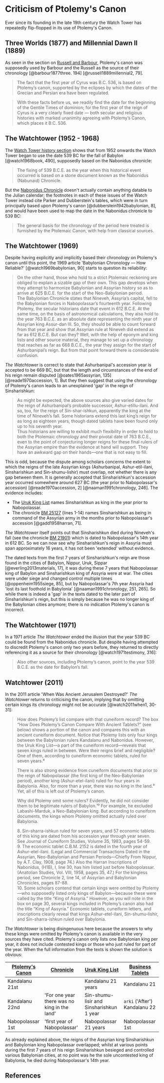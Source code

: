 # Criticism of Ptolemy's Canon

Ever since its founding in the late 19th century the Watch Tower has repeatedly flip-flopped in its use of Ptolemy's
Canon.

## Three Worlds (1877) and Millennial Dawn II (1889)

As seen in the section on [Russell and Barbour](../history/russell.md), Ptolemy's canon was supposedly used by Barbour
and the Russell as the source of their chronology [@barbour1877three. 194] [@russell1889millennial2, 79].

> The fact that the first year of Cyrus was B.C. 536, is based on Ptolemy’s canon, supported by the eclipses by which
> the dates of the Grecian and Persian era have been regulated.

> With these facts before us, we readily find the date for the beginning of the Gentile Times of dominion; for the first
> year of the reign of Cyrus is a very clearly fixed date — both secular and religious histories with marked unanimity
> agreeing with Ptolemy’s Canon, which places it B.C. 536.

## The Watchtower (1952 - 1968)

The [Watch Tower history section](../history/history.md) shows that from 1952 onwards the Watch Tower began to use the
date 539 BC for the fall of Babylon [@watch1968book, 490], supposedly based on the Nabonidus chronicle:

> The fixing of 539 B.C.E. as the year when this historical event occurred is based on a stone document known as the
> Nabonidus (Nabunaid) Chronicle.

But the [Nabonidus Chronicle](../../standard/chronicles/bm35382.md) doesn't actually contain anything datable to the
Julian calendar; the footnotes in each of these issues of the Watch Tower instead cite Parker and Dubberstein's tables,
which were in turn principally based upon Ptolemy's canon [@dubberstein1942babylonian, 8], and would have been used to
map the date in the Nabonidus chronicle to 539 BC:

> The general basis for the chronology of the period here treated is furnished by the Ptolemaic Canon, with help from
> classical sources.

## The Watchtower (1969)

Despite having explicitly and implicitly based their chronology on Ptolemy's canon until this point, the 1969 article
'Babylonian Chronology — How Reliable?' [@watch1969babylonian, 90] starts to question its reliability:

> On the other hand, those who hold to a strict Ptolemaic reckoning are obliged to explain a sizable gap of their own.
> This gap develops when they attempt to harmonize Babylonian and Assyrian history so as to arrive at 625 B.C.E. for the
> start of the Neo-Babylonian period. <br/> The Babylonian Chronicle states that Nineveh, Assyria’s capital, fell to the
> Babylonian forces in Nabopolassar’s fourteenth year. Following Ptolemy, the secular historians date that event in 612
> B.C.E. At the same time, on the basis of astronomical calculations, they also hold to the year 763 B.C.E. as an
> absolute date representing the ninth year of Assyrian king Assur-dan III. So, they should be able to count forward
> from that year and show that Assyrian rule at Nineveh did extend as far as 612 B.C.E. But can they? Well, with the
> help of eponym and king lists and other source material, they manage to set up a chronology that reaches as far as 668
> B.C.E., the year they assign for the start of Ashurbanipal’s reign. But from that point forward there is considerable
> confusion.

_The Watchtower_ is correct to state that Ashurbanipal's accession year is accepted to be 669 BC, but that the length
and circumstances of the end of his reign remain disputed [@oates1965assyrian, 135] [@reade1970accession, 1]. But they
then suggest that using the chronology of Ptolemy's canon leads to an unexplained 'gap' in the reign of Sinsharishkun:

> As might be expected, the above sources also give varied dates for the reign of Ashurbanipal’s probable successor,
> Ashur-etillu-ilani. And so, too, for the reign of Sin-shar-ishkun, apparently the king at the time of Nineveh’s fall.
> Some historians extend this last king’s reign for as long as eighteen years, though dated tablets have been found only
> up to his seventh year. <br/> Thus historians are willing to exhibit much flexibility in order to hold to both the
> Ptolemaic chronology and their pivotal date of 763 B.C.E., even to the point of conjecturing longer reigns for these
> final rulers of the Assyrian empire than the evidence at hand will support. They have an awkward gap on their
> hands—one that is not easy to fill.

This is odd, because the dispute among scholars concerns the extent to which the reigns of the late Assyrian kings
(Ashurbanipal, Ashur-etil-ilani, Sinsharishkun and Sin-shumu-lishir) must overlap, not whether there is any gap between
them. It is generally accepted that Sinsharishkun's accession year occurred somewhere around 627 BC (the year prior to
Nabopolassar's accession) [@reade1970accession, 2] [@naaman1991chronology, 246]. The evidence includes:

- The [Uruk King List](../../standard/im65066.md) names Sinsharishkun as king in the year prior to Nabopolassar.
- The chronicle [BM 25127](../../standard/chronicles/bm25127.md) (lines 1-14) names Sinsharishkun as being in command of
  the Assyrian army in the months prior to Nabopolassar's accession [@gadd1958harran, 71].

_The Watchtower_ itself points out that Sinsharishkun died during Nineveh's fall (see the chronicle
[BM 21901](../../standard/chronicles/bm21901.md)) which is dated to Nabopolassar's 14th year in 612 BC. So we can now
see why Sinsharishkun's reign in Assyria must span approximately 16 years, it has not been 'extended' without evidence.

The dated texts from the first 7 years of Sinsharishkun's reign are those found in the cities of Babylon, Nippur, Uruk,
Sippar [@everling2013materials, 17], it was during these 7 years that Nabopolassar king of Babylon and Sinsharishkun
king of Assyria were at war. The cities were under siege and changed control multiple times [@oppenheim1955siege, 85],
but by Nabopolassar's 7th year Assyria had 'lost its last foothold in Babylonia' [@naaman1991chronology, 251, 265]. So
while there is indeed a 'gap' in the texts dated to the later part of Sinsharishkun's reign, but this is simply because
he was no longer king of the Babylonian cities anymore; there is no indication Ptolemy's canon is incorrect.

## The Watchtower (1971)

In a 1971 article _The Watchtower_ ended the illusion that the year 539 BC could be found from the Nabonidus chronicle.
But despite having attempted to discredit Ptolemy's canon only two years before, they returned to directly referencing
it as a source for their chronology [@watch1971testimony, 316]:

> Also other sources, including Ptolemy’s canon, point to the year 539 B.C.E. as the date for Babylon’s fall.

## Watchtower (2011)

In the 2011 article 'When Was Ancient Jerusalem Destroyed?' _The Watchtower_ returns to criticising the canon, implying
that by omitting certain kings its chronology might not be accurate [@watch2011when1, 30-31]:

> How does Ptolemy’s list compare with that cuneiform record? The box “How Does Ptolemy’s Canon Compare With Ancient
> Tablets?” (see below) shows a portion of the canon and compares this with an ancient cuneiform document. Notice that
> Ptolemy lists only four kings between the Babylonian rulers Kandalanu and Nabonidus. However, the Uruk King List​—a
> part of the cuneiform record—​reveals that seven kings ruled in between. Were their reigns brief and negligible? One
> of them, according to cuneiform economic tablets, ruled for seven years.⁸
>
> There is also strong evidence from cuneiform documents that prior to the reign of Nabopolassar (the first king of the
> Neo-Babylonian period), another king (Ashur-etel-ilani) ruled for four years in Babylonia. Also, for more than a year,
> there was no king in the land.⁹ Yet, all of this is left out of Ptolemy’s canon.
>
> Why did Ptolemy omit some rulers? Evidently, he did not consider them to be legitimate rulers of Babylon.¹⁰ For
> example, he excluded Labashi-Marduk, a Neo-Babylonian king. But according to cuneiform documents, the kings whom
> Ptolemy omitted actually ruled over Babylonia.
>
> 8\. Sin-sharra-ishkun ruled for seven years, and 57 economic tablets of this king are dated from his accession year
> through year seven. See Journal of Cuneiform Studies, Volume 35, 1983, pages 54-59. <br> 9. The economic tablet C.B.M.
> 2152 is dated in the fourth year of Ashur-etel-ilani. (Legal and Commercial Transactions Dated in the Assyrian,
> Neo-Babylonian and Persian Periods​—Chiefly From Nippur, by A.T. Clay, 1908, page 74.) Also the Harran Inscriptions of
> Nabonidus, (H1B), I, line 30, has him listed just before Nabopolassar. (Anatolian Studies, Vol. VIII, 1958, pages 35,
> 47.) For the kingless period, see Chronicle 2, line 14, of Assyrian and Babylonian Chronicles, pages 87-88. <br> 10.
> Some scholars contend that certain kings were omitted by Ptolemy​—who supposedly listed only kings of Babylon—​because
> these were called by the title “King of Assyria.” However, as you will note in the box on page 30, several kings
> included in Ptolemy’s canon also had the title “King of Assyria.” Economic tablets, cuneiform letters, and
> inscriptions clearly reveal that kings Ashur-etel-ilani, Sin-shumu-lishir, and Sin-sharra-ishkun ruled over Babylonia.

_The Watchtower_ is being disingenuous here because the answers to why these kings were omitted by Ptolemy's canon is
available in the very sources they have cited. Ptolemy's canon only lists one Babylonian king per year, it does not
include contested kings or those who just ruled for part of the year. When the full information from the texts is shown
the solution is obvious:

| [Ptolemy's Canon](../../standard/canon.md) | [Chronicle](../../standard/chronicles/bm25127.md) | [Uruk King List](../../standard/im65066.md) | [Business Tablets](../../standard/business/business.md) |
| ------------------------------------------ | ------------------------------------------------- | ------------------------------------------- | ------------------------------------------------------- |
| Kandalanu 21st                             |                                                   | Kandalanu 21 years                          | Kandalanu 21                                            |
| Kandalanu 22nd                             | 'For one year there was no king in the land'      | Sin-shumu-lisir and Sinsharishkun 1 year    | `arki` ('After') Kandalanu 22                           |
| Nabopolassar 1st                           | 'first year of Nabopolassar'                      | Nabopolassar 21 years                       | Nabopolassar 1st                                        |

As already explained above, the reigns of the Assyrian king Sinsharishkun and Babylonian king Nabopolassar overlapped;
whilst at various points during the first 7 years of his reign Sinsharishkun besieged and controlled various Babylonian
cities, at no point was he the sole uncontested king of Babylonia, he died during Nabopolassar's 14th year.

## References
